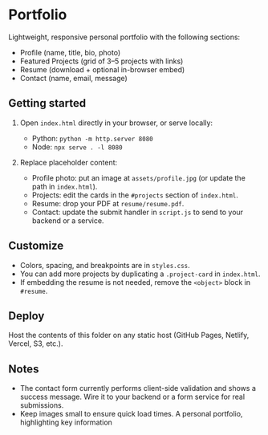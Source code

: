 # Portfolio

Lightweight, responsive personal portfolio with the following sections:

- Profile (name, title, bio, photo)
- Featured Projects (grid of 3–5 projects with links)
- Resume (download + optional in-browser embed)
- Contact (name, email, message)

## Getting started

1. Open `index.html` directly in your browser, or serve locally:
   - Python: `python -m http.server 8080`
   - Node: `npx serve . -l 8080`

2. Replace placeholder content:
   - Profile photo: put an image at `assets/profile.jpg` (or update the path in `index.html`).
   - Projects: edit the cards in the `#projects` section of `index.html`.
   - Resume: drop your PDF at `resume/resume.pdf`.
   - Contact: update the submit handler in `script.js` to send to your backend or a service.

## Customize

- Colors, spacing, and breakpoints are in `styles.css`.
- You can add more projects by duplicating a `.project-card` in `index.html`.
- If embedding the resume is not needed, remove the `<object>` block in `#resume`.

## Deploy

Host the contents of this folder on any static host (GitHub Pages, Netlify, Vercel, S3, etc.).

## Notes

- The contact form currently performs client-side validation and shows a success message. Wire it to your backend or a form service for real submissions.
- Keep images small to ensure quick load times.
A personal portfolio, highlighting key information 
